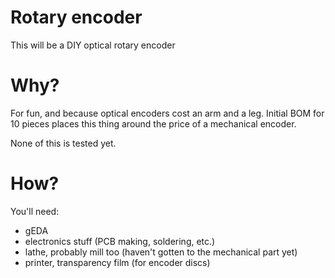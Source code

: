 Rotary encoder
==============

This will be a DIY optical rotary encoder

Why?
====

For fun, and because optical encoders cost an arm and a leg. Initial BOM for 10 pieces places this thing around the price of a mechanical encoder.

None of this is tested yet.

How?
====

You'll need:

* gEDA
* electronics stuff (PCB making, soldering, etc.)
* lathe, probably mill too (haven't gotten to the mechanical part yet)
* printer, transparency film (for encoder discs)
